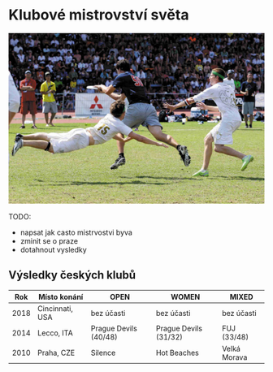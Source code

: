 # Klubové mistrovství světa

![](assets/img/pages/worlds_1.jpg)

TODO:
- napsat jak casto mistrvostvi byva
- zminit se o praze
- dotahnout vysledky

## Výsledky českých klubů

| Rok  | Místo konání    | OPEN                  | WOMEN                 | MIXED        |
| ---- | --------------- | --------------------- | --------------------- | ------------ |
| 2018 | Cincinnati, USA | bez účasti            | bez účasti            | bez účasti   |
| 2014 | Lecco, ITA      | Prague Devils (40/48) | Prague Devils (31/32) | FUJ (33/48)  |
| 2010 | Praha, CZE      | Silence               | Hot Beaches           | Velká Morava |
